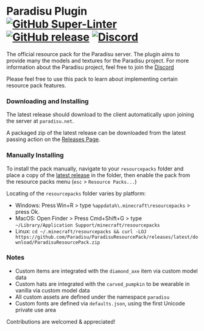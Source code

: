 # Paradisu Plugin [![GitHub Super-Linter](https://github.com/Paradisu/ParadisuResourcePack/workflows/Lint%20Code%20Base/badge.svg)](https://github.com/marketplace/actions/super-linter) [![GitHub release](https://img.shields.io/github/release/Paradisu/ParadisuResourcePack.svg)](https://GitHub.com/Paradisu/ParadisuResourcePack/releases/) [![Discord](https://img.shields.io/discord/591914197219016707.svg?label=&logo=discord&logoColor=ffffff&color=7389D8&labelColor=6A7EC2)](https://discord.gg/7ERVDKFFxT)

The official resource pack for the Paradisu server. The plugin aims to provide many the models and textures for the Paradisu project. For more information about the Paradisu project, feel free to join the [Discord](https://discord.gg/gQcu2XYd2K)

Please feel free to use this pack to learn about implementing certain resource pack features.

### Downloading and Installing

The latest release should download to the client automatically upon joining the server at `paradisu.net`.

A packaged zip of the latest release can be downloaded from the latest passing action on the [Releases Page](https://github.com/Paradisu/ParadisuResourcePack/releases/latest).

### Manually Installing
To install the pack manually, navigate to your `resourcepacks` folder and place a copy of the [latest release](https://github.com/Paradisu/ParadisuResourcePack/releases/latest/download/ParadisuResourcePack.zip) in the folder, then enable the pack from the resource packs menu (`esc` > `Resource Packs...`)

Locating of the `resourcepacks` folder varies by platform:
- Windows: Press Win+R > type `%appdata%\.minecraft\resourcepacks` > press Ok. 
- MacOS: Open Finder > Press Cmd+Shift+G > type `~/Library/Application Support/minecraft/resourcepacks`
- Linux: `cd ~/.minecraft/resourcepacks && curl -LOJ https://github.com/Paradisu/ParadisuResourcePack/releases/latest/download/ParadisuResourcePack.zip`

### Notes
* Custom items are integrated with the `diamond_axe` item via custom model data
* Custom hats are integrated with the `carved_pumpkin` to be wearable in vanilla via custom model data
* All custom assets are defined under the namespace `paradisu`
* Custom fonts are defined via `defaults.json`, using the first Unicode private use area

Contributions are welcomed & appreciated!
